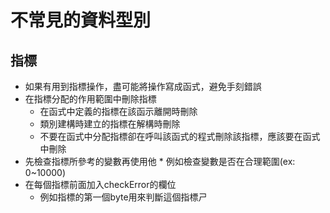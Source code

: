 # 不常見的資料型別
## 指標
* 如果有用到指標操作，盡可能將操作寫成函式，避免手刻錯誤
* 在指標分配的作用範圍中刪除指標
	* 在函式中定義的指標在該函示離開時刪除
	* 類別建構時建立的指標在解構時刪除
	* 不要在函式中分配指標卻在呼叫該函式的程式刪除該指標，應該要在函式中刪除
* 先檢查指標所參考的變數再使用他
		* 例如檢查變數是否在合理範圍(ex: 0~10000)
* 在每個指標前面加入checkError的欄位
	* 例如指標的第一個byte用來判斷這個指標ㄕ
<!--stackedit_data:
eyJoaXN0b3J5IjpbLTExNjczMTYzNF19
-->